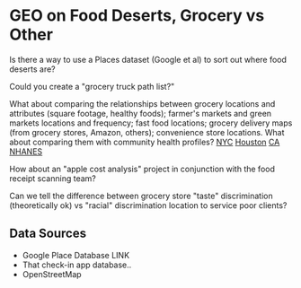 # GEO on Food Deserts, Grocery vs Other
Is there a way to use a Places dataset (Google et al) to sort out where food deserts are? 

Could you create a "grocery truck path list?"

What about comparing the relationships between grocery locations and attributes (square footage, healthy foods); farmer's markets and green markets locations and frequency; fast food locations; grocery delivery maps (from grocery stores, Amazon, others); convenience store locations.   What about comparing them with community health profiles? [NYC](https://www1.nyc.gov/site/doh/data/data-publications/profiles.page) [Houston](http://www.houstontx.gov/health/chs/index.html) [CA](http://healthpolicy.ucla.edu/health-profiles/Pages/default.aspx) [NHANES](https://www.cdc.gov/nchs/nhanes/index.htm)

How about an "apple cost analysis" project in conjunction with the food receipt scanning team?

Can we tell the difference between grocery store "taste" discrimination (theoretically ok) vs "racial" discrimination location to service poor clients?

## Data Sources
* Google Place Database LINK
* That check-in app database.. 
* OpenStreetMap



